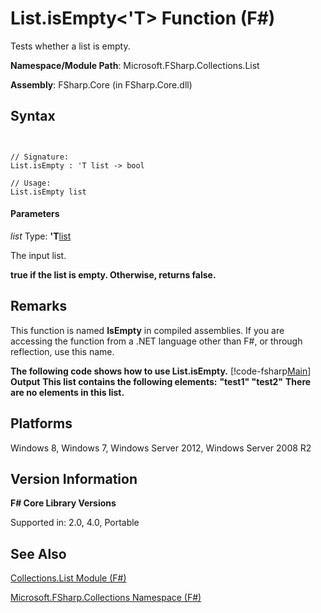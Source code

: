# List.isEmpty<'T> Function (F#)

Tests whether a list is empty.

**Namespace/Module Path**: Microsoft.FSharp.Collections.List

**Assembly**: FSharp.Core (in FSharp.Core.dll)


## Syntax


```


// Signature:
List.isEmpty : 'T list -> bool

// Usage:
List.isEmpty list

```



#### Parameters
*list*
Type: **'T**[list](http://msdn.microsoft.com/en-us/library/c627b668-477b-4409-91ed-06d7f1b3e4a7)


The input list.



**true if the list is empty. Otherwise, returns false.**
## Remarks
This function is named **IsEmpty** in compiled assemblies. If you are accessing the function from a .NET language other than F#, or through reflection, use this name.

**The following code shows how to use List.isEmpty.**
[!code-fsharp[Main](snippets/fslists/snippet47.fs)]
**Output**
**This list contains the following elements:**
**"test1" "test2"**
**There are no elements in this list.**
## Platforms
Windows 8, Windows 7, Windows Server 2012, Windows Server 2008 R2


## Version Information
**F# Core Library Versions**

Supported in: 2.0, 4.0, Portable




## See Also
[Collections.List Module &#40;F&#35;&#41;](Collections.List-Module-%28FSharp%29.md)

[Microsoft.FSharp.Collections Namespace &#40;F&#35;&#41;](Microsoft.FSharp.Collections-Namespace-%28FSharp%29.md)

